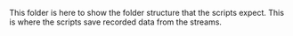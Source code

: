 This folder is here to show the folder structure that the scripts expect. This is where the scripts save recorded data from the streams.
